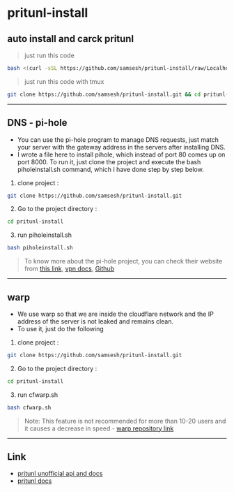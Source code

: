 # pritunl-install
## auto install and carck pritunl 
> just run this code 
``` bash
bash <(curl -sSL https://github.com/samsesh/pritunl-install/raw/Localhost/pritunlinstall.sh)
```
> just run this code with tmux
``` bash
git clone https://github.com/samsesh/pritunl-install.git && cd pritunl-install && tmux new -s pritunl-install 'sudo bash pritunlinstall.sh' 
```
---
## DNS - pi-hole 
- You can use the pi-hole program to manage DNS requests, just match your server with the gateway address in the servers after installing DNS.
- I wrote a file here to install pihole, which instead of port 80 comes up on port 8000. To run it, just clone the project and execute the bash piholeinstall.sh command, which I have done step by step below.
1. clone project :
``` bash 
git clone https://github.com/samsesh/pritunl-install.git
```
2. Go to the project directory :
``` bash 
cd pritunl-install
```
3. run piholeinstall.sh 
``` bash
bash piholeinstall.sh 
```
> To know more about the pi-hole project, you can check their website from [this link](https://pi-hole.net/), [vpn docs](https://docs.pi-hole.net/guides/vpn/openvpn/overview/), [Github](https://github.com/pi-hole)
---
## warp
- We use warp so that we are inside the cloudflare network and the IP address of the server is not leaked and remains clean.
- To use it, just do the following
1. clone project :
``` bash 
git clone https://github.com/samsesh/pritunl-install.git
```
2. Go to the project directory :
``` bash 
cd pritunl-install
```
3. run cfwarp.sh 
``` bash
bash cfwarp.sh 
```
> Note: This feature is not recommended for more than 10-20 users and it causes a decrease in speed - [warp repository link](https://gitlab.com/rwkgyg/CFwarp/)
---
## Link
- [pritunl unofficial api and docs](https://github.com/royalhaze/pritunl-private-api)
- [pritunl docs](https://docs.pritunl.com/docs)
